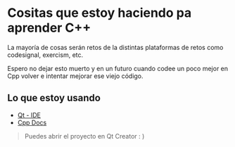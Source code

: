 # Cositas que estoy haciendo pa aprender C++

La mayoría de cosas serán retos de la distintas plataformas de retos como codesignal, exercism, etc.

Espero no dejar esto muerto y en un futuro cuando codee un poco mejor en Cpp volver e intentar mejorar ese viejo código.

## Lo que estoy usando

- [Qt - IDE](https://www.qt.io/product/development-tools)
- [Cpp Docs](https://devdocs.io/cpp/)

> Puedes abrir el proyecto en Qt Creator : )
